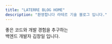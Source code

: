 ```yaml
---
title: "LATERRE BLOG HOME"
description: "환영합니다 라테르 기술 블로그 입니다."
---
```


좋은 코드와 개발 경험을 추구하는  
백엔드 개발자 김창일 입니다.
